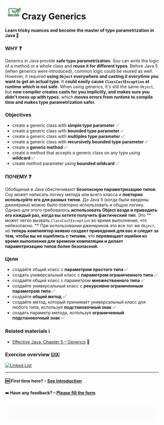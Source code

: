 # <img src="https://raw.githubusercontent.com/bobocode-projects/resources/master/image/logo_transparent_background.png" height=50/>Crazy Generics
#### Learn tricky nuances and become the master of type parametrization in Java 💪

### WHY ❓
Generics in Java provide **safe type parametrization.** Sou can write the logic of a method or a whole class and 
**reuse it for different types**. Before Java 5 (when generics were introduced), common logic could be reused as well. 
However, it required **using `Object` everywhere and casting it everytime you want to get an actual type**.
It **could easily cause `ClassCastException` at runtime which is not safe.**  When using generics, it's still the same `Object`,
but **now compiler creates casts for you implicitly, and makes sure you didn't mess up with types**, which **moves errors from
runtime to compile time and makes type parametrization safer.**

### Objectives
* create a generic class with **simple type parameter** ✅
* create a generic class with **bounded type parameter** ✅
* create a generic class with **multiples type parameter** ✅
* create a generic class with **recursively bounded type parameter** ✅
* create a **generic method** ✅
* create a method that accepts a generic class on any type using **wildcard** ✅
* create method parameter using **bounded wildcard** ✅


### ПОЧЕМУ ❓
Обобщения в Java обеспечивают **безопасную параметризацию типов**. Соу может написать логику метода или всего класса и
**повторно используйте его для разных типов**. До Java 5 (когда были введены дженерики) можно было повторно использовать и общую логику.
Однако для этого требовалось **использовать Object везде и приводить его каждый раз, когда вы хотите получить фактический тип**.
Это ** может легко вызвать `ClassCastException` во время выполнения, что небезопасно. ** При использовании дженериков это все тот же `Object`,
но **теперь компилятор неявно создает приведения для вас и следит за тем, чтобы вы не ошиблись с типами**, что **перемещает ошибки из
время выполнения для времени компиляции и делает параметризацию типов более безопасной.**

### Цели
* создайте общий класс с **параметром простого типа** ✅
* создать универсальный класс с **параметром ограниченного типа** ✅
* создайте общий класс с параметром **множественного типа** ✅
* создайте универсальный класс с **рекурсивно ограниченным параметром типа** ✅
* создайте **общий метод** ✅
* создайте метод, который принимает универсальный класс для любого типа, используя **подстановочный знак** ✅
* создать параметр метода, используя **ограниченный подстановочный знак** ✅

### Related materials ℹ️
* [Effective Java, Chapter 5 – Generics](https://read.amazon.com/kp/embed?asin=B078H61SCH&preview=newtab&linkCode=kpe&ref_=cm_sw_r_kb_dp_SADNB2C41TWARGY4QGKZ) 📘

### Exercise overview 🇺🇦
[![Linked List](https://yt-embed.herokuapp.com/embed?v=EaL5KsSlEQM)](https://youtu.be/EaL5KsSlEQM)

---
#### 🆕 First time here? – [See Introduction](https://github.com/bobocode-projects/java-fundamentals-exercises/tree/main/0-0-intro#introduction)
#### ➡️ Have any feedback? – [Please fill the form ](https://forms.gle/u6kHcecFuzxV232LA)

##
<div align="center"><img src="https://raw.githubusercontent.com/bobocode-projects/resources/master/animation/GitHub%20Star_3.gif" height=50/></div>